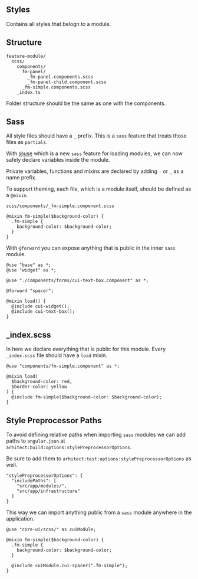 ## Styles

Contains all styles that belogn to a module.

## Structure
```
feature-module/
  scss/
    components/
      fm-panel/
        _fm-panel.components.scss
        _fm-panel-child.component.scss
      _fm-simple.components.scss
    _index.ts
```
Folder structure should be the same as one with the components.

## Sass

All style files should have a `_` prefix. This is a `sass` feature that treats those files as `partials`.

With [@use](https://sass-lang.com/documentation/at-rules/use) which is a new `sass` feature for loading modules, we can now safely declare variables inside the module.

Private variables, functions and mixins are declared by adding `-` or `_` as a name prefix.

To support theming, each file, which is a module itself, should be defined as a `@mixin`.

`scss/components/_fm-simple.component.scss`

```
@mixin fm-simple($background-color) {
  .fm-simple {
    background-color: $background-color;
  }
}
```

With `@forward` you can expose anything that is public in the inner `sass` module.
```
@use "base" as *;
@use "widget" as *;

@use "./components/forms/cui-text-box.component" as *;

@forward "spacer";

@mixin load() {
  @include cui-widget();
  @include cui-text-box();
}
```

## _index.scss

In here we declare everything that is public for this module. Every `_index.scss` file should have a `load` mixin.

```
@use "components/fm-simple.component" as *;

@mixin load(
  $background-color: red,
  $border-color: yellow
) {
  @include fm-simple($background-color: $background-color);
}
```

## Style Preprocessor Paths

To avoid defining relative paths when importing `sass` modules we can add paths to `angular.json` at `arhitect:build:options:stylePreprocessorOptions`.

Be sure to add them to `arhitect:test:options:stylePreprocessorOptions` as well.

```
"stylePreprocessorOptions": {
  "includePaths": [
    "src/app/modules/",
    "src/app/infrastructure"
  ]
}
```

This way we can import anything public from a `sass` module anywhere in the application.
```
@use "core-ui/scss/" as cuiModule;

@mixin fm-simple($background-color) {
  .fm-simple {
    background-color: $background-color;
  }

  @include cuiModule.cui-spacer(".fm-simple");
}
```
